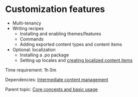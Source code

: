 # Customization features

- Multi-tenancy
- Writing recipes
  - Installing and enabling themes/features
  - Commands
  - Adding exported content types and content items
- Optional: localization
  - Installing a .po package
  - Setting up locales and [creating localized content items](https://orcharddojo.net/blog/how-to-localize-content-items-orchard-nuggets)

Time requirement: 1h 0m

Dependencies: [Intermediate content management](IntermediateContentManagement)

Parent topic: [Core concepts and basic usage](./)
